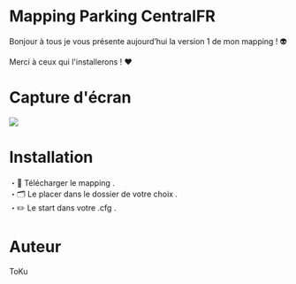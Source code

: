 <h1> Mapping Parking CentralFR </h1>

<p> Bonjour à tous je vous présente aujourd’hui la version 1 de mon mapping ! 👽 </p>
<p> Merci à ceux qui l'installerons ! ❤️ </p>

<h1> Capture d'écran </h1>

<img src="https://cdn.discordapp.com/attachments/768926295316758548/1005391078335193119/unknown.png">

<h1> Installation </h1>

<p> ・📡 Télécharger le mapping . <br>
    ・🗂️ Le placer dans le dossier de votre choix . <br>
    ・✏️ Le start dans votre .cfg . 
</p>

<h1> Auteur </h1> 

<p> ToKu </P>
